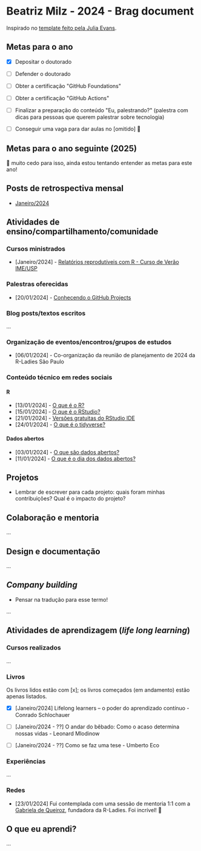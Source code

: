 # Beatriz Milz - 2024 - Brag document

Inspirado no [template feito pela Julia Evans](https://jvns.ca/blog/brag-documents/#template).

## Metas para o ano

- [x] Depositar o doutorado

- [ ] Defender o doutorado

- [ ] Obter a certificação "GitHub Foundations"

- [ ] Obter a certificação "GitHub Actions"

- [ ] Finalizar a preparação do conteúdo "Eu, palestrando?" (palestra com dicas para pessoas que querem palestrar sobre tecnologia)

- [ ] Conseguir uma vaga para dar aulas no [omitido] 👀 


## Metas para o ano seguinte (2025)

👀 muito cedo para isso, ainda estou tentando entender as metas para este ano!


## Posts de retrospectiva mensal

- [Janeiro/2024](https://www.instagram.com/p/C2yVApMNNN6/)

## Atividades de ensino/compartilhamento/comunidade

### Cursos ministrados

- [Janeiro/2024] - [Relatórios reprodutíveis com R - Curso de Verão IME/USP](https://beatrizmilz.github.io/2024-curso-de-verao-ime-usp-relatorios/)


### Palestras oferecidas

- [20/01/2024] - [Conhecendo o GitHub Projects](https://beamilz.com/talks/pt/2024-01-github-projects/)


### Blog posts/textos escritos

...

### Organização de eventos/encontros/grupos de estudos

- [06/01/2024] - Co-organização da reunião de planejamento de 2024 da R-Ladies São Paulo

### Conteúdo técnico em redes sociais 

#### R

- [13/01/2024] - [O que é o R?](https://www.instagram.com/p/C2DDu-MLZ4W/?img_index=1)
- [15/01/2024] - [O que é o RStudio?](https://www.instagram.com/p/C2IJPYqLjIe/?img_index=1)
- [21/01/2024] - [Versões gratuitas do RStudio IDE](https://www.instagram.com/p/C2Xh63gLWIM/?img_index=1)
- [24/01/2024] - [O que é o tidyverse?](https://www.instagram.com/p/C2fQI7FrlC2/?img_index=1)

#### Dados abertos

- [03/01/2024] - [O que são dados abertos?](https://www.instagram.com/p/C1o5RR3rsww/?img_index=1)
- [11/01/2024] - [O que é o dia dos dados abertos?](https://www.instagram.com/p/C197Ln9LEes/?img_index=1)

## Projetos

- Lembrar de escrever para cada projeto: quais foram minhas contribuições? Qual é o impacto do projeto?

## Colaboração e mentoria

...


## Design e documentação

...

## *Company building*

- Pensar na tradução para esse termo!

...


## Atividades de aprendizagem (*life long learning*)

### Cursos realizados

...

### Livros 

Os livros lidos estão com [x]; os livros começados (em andamento) estão apenas listados.

- [x] [Janeiro/2024] Lifelong learners – o poder do aprendizado contínuo - Conrado Schlochauer
- [ ] [Janeiro/2024 - ??] O andar do bêbado: Como o acaso determina nossas vidas - Leonard Mlodinow 
- [ ] [Janeiro/2024 - ??] Como se faz uma tese -  Umberto Eco


### Experiências

...

### Redes

- [23/01/2024] Fui contemplada com uma sessão de mentoria 1:1 com a [Gabriela de Queiroz](https://www.linkedin.com/in/gabrieladequeiroz/), fundadora da R-Ladies. Foi incrível! 💜




## O que eu aprendi?

...
